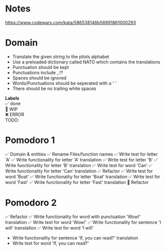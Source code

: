 # Notes

https://www.codewars.com/kata/586538146b56991861000293

# Domain

- Translate the given string to the pilots alphabet
- Use a preloaded dictionary called NATO which contains the translations
- Punctuation should be kept
- Punctuations include ,.!?
- Spaces should be ignored
- Words/Punctuations should be seperated with a ' '
- There should be no trailing white spaces

**Labels**  
✅ done  
🚧 WIP  
❌ ERROR  
TODO:

# Pomodoro 1

✅ Domain & entities
✅ Rename Files/function names
✅ Write test for letter 'A'
✅ Write functionality for letter 'A' translation
✅ Write test for letter 'B'
✅ Write functionality for letter 'B' translation
✅ Write test for word 'Can'
✅ Write functionality for letter 'Can' translation
✅ Refactor
✅ Write test for word 'Boat'
✅ Write functionality for letter 'Boat' translation
✅ Write test for word 'Fast'
✅ Write functionality for letter 'Fast' translation
🚧 Refactor

# Pomodoro 2

✅ Refactor
✅ Write functionality for word with punctuation 'Wow!' translation
✅ Write test for word 'Wow!'
✅ Write functionality for sentence 'I will' translation
✅ Write test for word 'I will'

- Write functionality for sentence 'If, you can read?' translation
- Write test for word 'If, you can read?'
